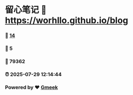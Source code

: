 # 留心笔记 :link: https://worhllo.github.io/blog 
### :page_facing_up: [14](https://worhllo.github.io/blog/tag.html) 
### :speech_balloon: 5 
### :hibiscus: 79362 
### :alarm_clock: 2025-07-29 12:14:44 
### Powered by :heart: [Gmeek](https://github.com/Meekdai/Gmeek)
